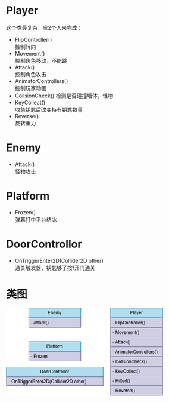 # **Player**
这个类最复杂，应2个人来完成：
- FlipController()   
控制转向
- Movement()   
控制角色移动，不能跳
- Attack()    
控制角色攻击
- AnimatorControllers()   
控制玩家动画
- CollsionCheck()
检测是否碰撞墙体，怪物
- KeyCollect()   
收集钥匙后改变持有钥匙数量
- Reverse()      
反转重力


# **Enemy**  
- Attack()    
怪物攻击

# **Platform**    
- Frozen()    
弹幕打中平台结冰

# **DoorControllor**
- OnTriggerEnter2D(Collider2D other)    
通关触发器，钥匙够了按f开门通关      


# 类图
![类图](./classGraphic.png "类图")